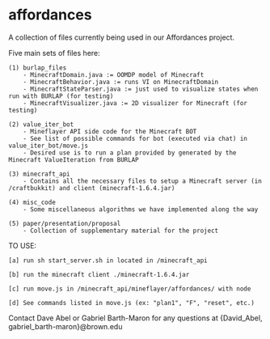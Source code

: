 affordances
===========
A collection of files currently being used in our Affordances project.

Five main sets of files here:

	(1) burlap_files
		- MinecraftDomain.java := OOMDP model of Minecraft
		- MinecraftBehavior.java := runs VI on MinecraftDomain
		- MinecraftStateParser.java := just used to visualize states when run with BURLAP (for testing)
		- MinecraftVisualizer.java := 2D visualizer for Minecraft (for testing)

	(2) value_iter_bot
		- Mineflayer API side code for the Minecraft BOT
		- See list of possible commands for bot (executed via chat) in value_iter_bot/move.js
		- Desired use is to run a plan provided by generated by the Minecraft ValueIteration from BURLAP

	(3) minecraft_api 
		- Contains all the necessary files to setup a Minecraft server (in /craftbukkit) and client (minecraft-1.6.4.jar)

	(4) misc_code
		- Some miscellaneous algorithms we have implemented along the way
	
	(5) paper/presentation/proposal
		- Collection of supplementary material for the project

TO USE:
	
	[a] run sh start_server.sh in located in /minecraft_api

	[b] run the minecraft client ./minecraft-1.6.4.jar

	[c] run move.js in /minecraft_api/mineflayer/affordances/ with node

	[d] See commands listed in move.js (ex: "plan1", "F", "reset", etc.)

Contact Dave Abel or Gabriel Barth-Maron for any questions at {David_Abel, gabriel_barth-maron}@brown.edu
